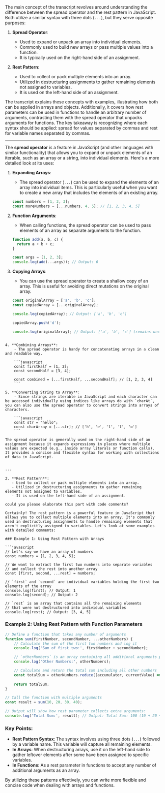

The main concept of the transcript revolves around understanding the difference between the spread operator and the rest pattern in JavaScript. Both utilize a similar syntax with three dots (`...`), but they serve opposite purposes:

1. **Spread Operator**: 
   - Used to expand or unpack an array into individual elements.
   - Commonly used to build new arrays or pass multiple values into a function.
   - It is typically used on the right-hand side of an assignment.

2. **Rest Pattern**:
   - Used to collect or pack multiple elements into an array.
   - Utilized in destructuring assignments to gather remaining elements not assigned to variables.
   - It is used on the left-hand side of an assignment.

The transcript explains these concepts with examples, illustrating how both can be applied in arrays and objects. Additionally, it covers how rest parameters can be used in functions to handle an arbitrary number of arguments, contrasting them with the spread operator that unpacks arguments for functions. The key takeaway is recognizing where each syntax should be applied: spread for values separated by commas and rest for variable names separated by commas.

---
The **spread operator** is a feature in JavaScript (and other languages with similar functionality) that allows you to expand or unpack elements of an iterable, such as an array or a string, into individual elements. Here's a more detailed look at its uses:

1. **Expanding Arrays**: 
   - The spread operator (`...`) can be used to expand the elements of an array into individual items. This is particularly useful when you want to create a new array that includes the elements of an existing array.

   ```javascript
   const numbers = [1, 2, 3];
   const moreNumbers = [...numbers, 4, 5]; // [1, 2, 3, 4, 5]
   ```

2. **Function Arguments**: 
   - When calling functions, the spread operator can be used to pass elements of an array as separate arguments to the function.

   ```javascript
   function add(a, b, c) {
     return a + b + c;
   }

   const args = [1, 2, 3];
   console.log(add(...args)); // Output: 6
   ```

3. **Copying Arrays**:
   - You can use the spread operator to create a shallow copy of an array. This is useful for avoiding direct mutations on the original array.

   ```javascript
   const originalArray = ['a', 'b', 'c'];
   const copiedArray = [...originalArray];
   
   console.log(copiedArray); // Output: ['a', 'b', 'c']
   
   copiedArray.push('d');
   
   console.log(originalArray); // Output: ['a', 'b', 'c'] (remains unchanged)
```

4. **Combining Arrays**:
    - The spread operator is handy for concatenating arrays in a clean and readable way.

    ```javascript
    const firstHalf = [1, 2];
    const secondHalf = [3, 4];
    
    const combined = [...firstHalf, ...secondHalf]; // [1, 2, 3, 4]
    ```

5. **Converting String to Array**:
    - Since strings are iterable in JavaScript and each character can be accessed individually using indices like arrays do with `charAt`, you can also use the spread operator to convert strings into arrays of characters.

    ```javascript
    const str = "hello";
    const charArray = [...str]; // ['h', 'e', 'l', 'l', 'o']
    ```

The spread operator is generally used on the right-hand side of an assignment because it expands expressions in places where multiple values are expected (e.g., inside array literals or function calls). It provides a concise and flexible syntax for working with collections of data in JavaScript.


---

2. **Rest Pattern**:
   - Used to collect or pack multiple elements into an array.
   - Utilized in destructuring assignments to gather remaining elements not assigned to variables.
   - It is used on the left-hand side of an assignment.

could you please elaborate this part with code comments?

Certainly! The rest pattern is a powerful feature in JavaScript that allows you to collect multiple elements into an array. It's commonly used in destructuring assignments to handle remaining elements that aren't explicitly assigned to variables. Let's look at some examples with detailed comments:

### Example 1: Using Rest Pattern with Arrays

```javascript
// Let's say we have an array of numbers
const numbers = [1, 2, 3, 4, 5];

// We want to extract the first two numbers into separate variables
// and collect the rest into another array
const [first, second, ...rest] = numbers;

// `first` and `second` are individual variables holding the first two elements of the array
console.log(first); // Output: 1
console.log(second); // Output: 2

// `rest` is an array that contains all the remaining elements 
// that were not destructured into individual variables
console.log(rest); // Output: [3, 4, 5]
```

### Example 2: Using Rest Pattern with Function Parameters

```javascript
// Define a function that takes any number of arguments
function sum(firstNumber, secondNumber, ...otherNumbers) {
    // Calculate the sum of the first two numbers and log it
    console.log('Sum of first two:', firstNumber + secondNumber);

    // `otherNumbers` is an array containing all additional arguments passed to the function
    console.log('Other Numbers:', otherNumbers);

    // Calculate and return the total sum including all other numbers
    const totalSum = otherNumbers.reduce((accumulator, currentValue) => accumulator + currentValue, firstNumber + secondNumber);
    
    return totalSum;
}

// Call the function with multiple arguments
const result = sum(10, 20, 30, 40);

// Output will show how rest parameter collects extra arguments:
console.log('Total Sum:', result); // Output: Total Sum: 100 (10 + 20 + 30 + 40)
```

### Key Points:
- **Rest Pattern Syntax**: The syntax involves using three dots (`...`) followed by a variable name. This variable will capture all remaining elements.
- **In Arrays**: When destructuring arrays, use it on the left-hand side to gather leftover elements after some have been assigned to specific variables.
- **In Functions**: As a rest parameter in functions to accept any number of additional arguments as an array.

By utilizing these patterns effectively, you can write more flexible and concise code when dealing with arrays and functions.